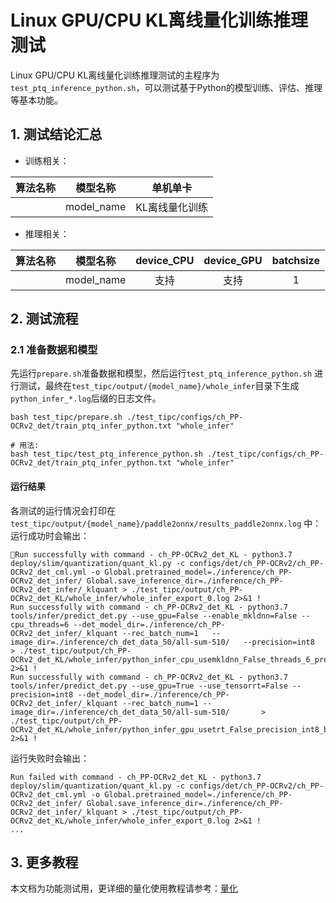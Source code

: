 # Linux GPU/CPU KL离线量化训练推理测试

Linux GPU/CPU KL离线量化训练推理测试的主程序为`test_ptq_inference_python.sh`，可以测试基于Python的模型训练、评估、推理等基本功能。

## 1. 测试结论汇总

- 训练相关：

| 算法名称 |    模型名称    |   单机单卡   |
|:----:|:----------:|:--------:|  
|      | model_name | KL离线量化训练 |

- 推理相关：

| 算法名称 |    模型名称    | device_CPU | device_GPU | batchsize |
|:----:|:----------:|:----------:|:----------:|:---------:|
|      | model_name |     支持     |     支持     |     1     |

## 2. 测试流程

### 2.1 准备数据和模型

先运行`prepare.sh`准备数据和模型，然后运行`test_ptq_inference_python.sh`
进行测试，最终在```test_tipc/output/{model_name}/whole_infer```目录下生成`python_infer_*.log`后缀的日志文件。

```shell
bash test_tipc/prepare.sh ./test_tipc/configs/ch_PP-OCRv2_det/train_ptq_infer_python.txt "whole_infer"

# 用法:
bash test_tipc/test_ptq_inference_python.sh ./test_tipc/configs/ch_PP-OCRv2_det/train_ptq_infer_python.txt "whole_infer"
```  

#### 运行结果

各测试的运行情况会打印在 `test_tipc/output/{model_name}/paddle2onnx/results_paddle2onnx.log` 中：
运行成功时会输出：

```
Run successfully with command - ch_PP-OCRv2_det_KL - python3.7 deploy/slim/quantization/quant_kl.py -c configs/det/ch_PP-OCRv2/ch_PP-OCRv2_det_cml.yml -o Global.pretrained_model=./inference/ch_PP-OCRv2_det_infer/ Global.save_inference_dir=./inference/ch_PP-OCRv2_det_infer/_klquant > ./test_tipc/output/ch_PP-OCRv2_det_KL/whole_infer/whole_infer_export_0.log 2>&1 !
Run successfully with command - ch_PP-OCRv2_det_KL - python3.7 tools/infer/predict_det.py --use_gpu=False --enable_mkldnn=False --cpu_threads=6 --det_model_dir=./inference/ch_PP-OCRv2_det_infer/_klquant --rec_batch_num=1   --image_dir=./inference/ch_det_data_50/all-sum-510/   --precision=int8   > ./test_tipc/output/ch_PP-OCRv2_det_KL/whole_infer/python_infer_cpu_usemkldnn_False_threads_6_precision_int8_batchsize_1.log 2>&1 !
Run successfully with command - ch_PP-OCRv2_det_KL - python3.7 tools/infer/predict_det.py --use_gpu=True --use_tensorrt=False --precision=int8 --det_model_dir=./inference/ch_PP-OCRv2_det_infer/_klquant --rec_batch_num=1 --image_dir=./inference/ch_det_data_50/all-sum-510/       > ./test_tipc/output/ch_PP-OCRv2_det_KL/whole_infer/python_infer_gpu_usetrt_False_precision_int8_batchsize_1.log 2>&1 !
```

运行失败时会输出：

```
Run failed with command - ch_PP-OCRv2_det_KL - python3.7 deploy/slim/quantization/quant_kl.py -c configs/det/ch_PP-OCRv2/ch_PP-OCRv2_det_cml.yml -o Global.pretrained_model=./inference/ch_PP-OCRv2_det_infer/ Global.save_inference_dir=./inference/ch_PP-OCRv2_det_infer/_klquant > ./test_tipc/output/ch_PP-OCRv2_det_KL/whole_infer/whole_infer_export_0.log 2>&1 !
...
```

## 3. 更多教程

本文档为功能测试用，更详细的量化使用教程请参考：[量化](../../deploy/slim/quantization/README.md)  
